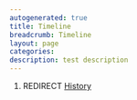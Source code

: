 ```yaml
---
autogenerated: true
title: Timeline
breadcrumb: Timeline
layout: page
categories: 
description: test description
---
```


1.  REDIRECT [History](History)

